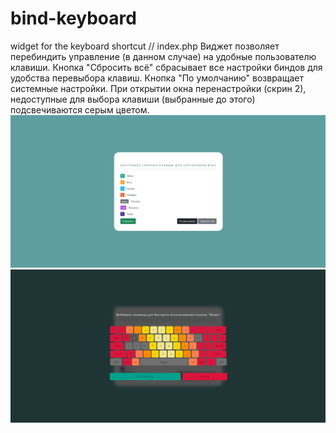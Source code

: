 # bind-keyboard
widget for the keyboard shortcut // index.php
Виджет позволяет перебиндить управление (в данном случае) на удобные пользователю клавиши. Кнопка "Сбросить всё" сбрасывает все настройки биндов для удобства перевыбора клавиш. Кнопка "По умолчанию" возвращает системные настройки. При открытии окна перенастройки (скрин 2), недоступные для выбора клавиши (выбранные до этого) подсвечиваются серым цветом. 
![Alt text](/screen/1.PNG?raw=true "Main")
![Alt text](/screen/2.PNG?raw=true "Bind options")

